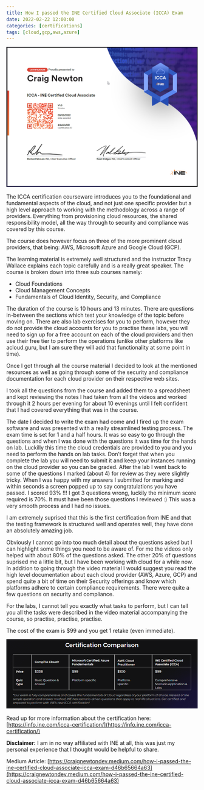 ```yaml
---
title: How I passed the INE Certified Cloud Associate (ICCA) Exam
date: 2022-02-22 12:00:00
categories: [certifications]
tags: [cloud,gcp,aws,azure]
---
```


![INE Certified Cloud Associate](/assets/img/2022/03/ine_certification_craig_newton.png)

The ICCA certification courseware introduces you to the foundational and fundamental aspects of the cloud, and not just one specific provider but a high level approach to working with the methodology across a range of providers. Everything from provisioning cloud resources, the shared responsibility model, all the way through to security and compliance was covered by this course.

The course does however focus on three of the more prominent cloud providers, that being: AWS, Microsoft Azure and Google Cloud (GCP).

The learning material is extremely well structured and the instructor Tracy Wallace explains each topic carefully and is a really great speaker. The course is broken down into three sub courses namely:

* Cloud Foundations
* Cloud Management Concepts
* Fundamentals of Cloud Identity, Security, and Compliance

The duration of the course is 10 hours and 13 minutes. There are questions in-between the sections which test your knowledge of the topic before moving on. There are also lab exercises for you to perform, however they do not provide the cloud accounts for you to practise these labs, you will need to sign up for a free account on each of the cloud providers and then use their free tier to perform the operations (unlike other platforms like acloud.guru, but I am sure they will add that functionality at some point in time).

Once I got through all the course material I decided to look at the mentioned resources as well as going through some of the security and compliance documentation for each cloud provider on their respective web sites.

I took all the questions from the course and added them to a spreadsheet and kept reviewing the notes I had taken from all the videos and worked through it 2 hours per evening for about 10 evenings until I felt confident that I had covered everything that was in the course.

The date I decided to write the exam had come and I fired up the exam software and was presented with a really streamlined testing process. The exam time is set for 1 and a half hours. It was so easy to go through the questions and when I was done with the questions it was time for the hands on lab. Luckilly this time the cloud credentials are provided to you and you need to perform the hands on lab tasks. Don’t forget that when you complete the lab you will need to submit it and keep your instances running on the cloud provider so you can be graded. After the lab I went back to some of the questions I marked (about 4) for review as they were slightly tricky. When I was happy with my answers I submitted for marking and within seconds a screen popped up to say congratulations you have passed. I scored 93% !!! I got 3 questions wrong, luckily the minimum score required is 70%. It must have been those questions I reviewed :) This was a very smooth process and I had no issues.

I am extremely suprised that this is the first certification from INE and that the testing framework is structured well and operates well, they have done an absolutely amazing job.

Obviously I cannot go into too much detail about the questions asked but I can highlight some things you need to be aware of. For me the videos only helped with about 80% of the questions asked. The other 20% of questions suprised me a little bit, but I have been working with cloud for a while now. In addition to going through the video material I would suggest you read the high level documentation about each cloud provider (AWS, Azure, GCP) and spend quite a bit of time on their Security offerings and know which platforms adhere to certain compliance requirements. There were quite a few questions on security and compliance.

For the labs, I cannot tell you exactly what tasks to perform, but I can tell you all the tasks were described in the video material accompanying the course, so practise, practise, practise.

The cost of the exam is $99 and you get 1 retake (even immediate).

![](/assets/img/2022/03/ine_certification_price_comparison.png)

Read up for more information about the certification here: [https://info.ine.com/icca-certification/](https://info.ine.com/icca-certification/)

**Disclaimer:** I am in no way affiliated with INE at all, this was just my personal experience that I thought would be helpful to share.

Medium Article: [https://craignewtondev.medium.com/how-i-passed-the-ine-certified-cloud-associate-icca-exam-d46b65664a63](https://craignewtondev.medium.com/how-i-passed-the-ine-certified-cloud-associate-icca-exam-d46b65664a63)